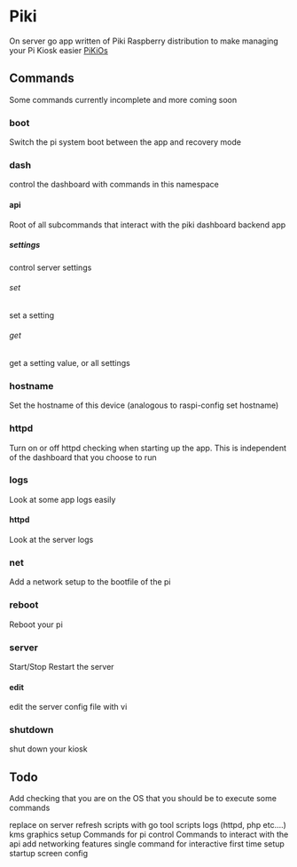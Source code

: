 # Piki

On server go app written of Piki Raspberry distribution to make managing your Pi Kiosk easier
[PiKiOs](https://github.com/twhiston/PiKiOS)

## Commands

Some commands currently incomplete and more coming soon

### boot

Switch the pi system boot between the app and recovery mode

### dash

control the dashboard with commands in this namespace

#### api
Root of all subcommands that interact with the piki dashboard backend app

##### settings

control server settings

###### set

set a setting

###### get

get a setting value, or all settings

### hostname

Set the hostname of this device (analogous to raspi-config set hostname)

### httpd

Turn on or off httpd checking when starting up the app. This is independent of the dashboard that you choose to run

### logs

Look at some app logs easily

#### httpd

Look at the server logs

### net

Add a network setup to the bootfile of the pi

### reboot

Reboot your pi

### server

Start/Stop Restart the server

#### edit

edit the server config file with vi

### shutdown

shut down your kiosk


## Todo

Add checking that you are on the OS that you should be to execute some commands

replace on server refresh scripts with go tool scripts
logs (httpd, php etc....)
kms graphics setup
Commands for pi control
Commands to interact with the api
add networking features
single command for interactive first time setup
startup screen config